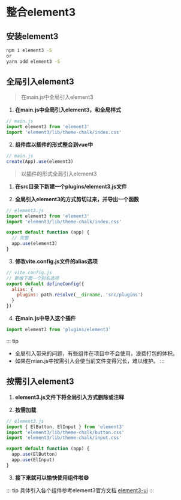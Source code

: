 # 整合element3

## 安装element3
``` sh
npm i element3 -S
or
yarn add element3 -S
```

## 全局引入element3

> 在main.js中全局引入element3

1. **在main.js中全局引入element3，和全局样式**
``` js
// main.js
import element3 from 'element3'
import 'element3/lib/theme-chalk/index.css'
```

2. **组件库以插件的形式整合到vue中**
``` js
// main.js
create(App).use(element3)
```
> 以插件的形式全局引入element3

1. **在src目录下新建一个plugins/element3.js文件**

2. **全局引入element3的方式剪切过来，并导出一个函数**
``` js
// element3.js
import element3 from 'element3'
import 'element3/lib/theme-chalk/index.css'

export default function (app) {
  // 完整
  app.use(element3)
}
```

3. **修改vite.config.js文件的alias选项**
``` js
// vite.config.js
// 新增下面一个别名选项
export default defineConfig({
  alias: {
    plugins: path.resolve(__dirname, 'src/plugins')
  }
})
```

4. **在main.js中导入这个插件**
``` js
import element3 from 'plugins/element3'
```

::: tip 
- 全局引入带来的问题，有些组件在项目中不会使用，浪费打包的体积。
- 如果在mian.js中按需引入会使当前文件变得冗长，难以维护。
:::

## 按需引入element3

1. **element3.js文件下将全局引入方式删除或注释**

2. **按需加载**
``` js
// element3.js
import { ElButton, ElInput } from 'element3'
import 'element3/lib/theme-chalk/button.css'
import 'element3/lib/theme-chalk/input.css'

export default function (app) {
  app.use(ElButton)
  app.use(ElInput)
}
```

3. **接下来就可以愉快使用组件啦😄**

::: tip
具体引入各个组件参考element3官方文档 [element3-ui](https://element3-ui.com/#/component/quickstart)
:::
